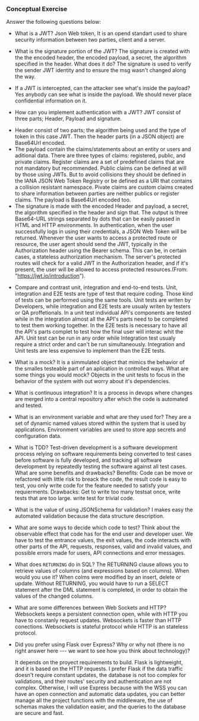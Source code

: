 ### Conceptual Exercise

Answer the following questions below:

- What is a JWT? Json Web token, It is an opend standart used to share security information between two parties, client and a server.

- What is the signature portion of the JWT? The signature is created with the the encoded header, the encoded payload, a secret, the algorithm specified in the header. What does it do? The signature is used to verify the sender JWT identity and to ensure the msg wasn't changed along the way.

- If a JWT is intercepted, can the attacker see what's inside the payload? Yes anybody can see what is inside the payload. We should never place confidential information on it.

- How can you implement authentication with a JWT? 
JWT consist of  three parts; Header, Payload and signature. 
 + Header consist of two parts; the algorithm being used and the   type of token in this case JWT. Then the header parts (in a JSON object) are Base64Url encoded.
 + The payload contain the claims/statements about an entity or users and aditional data. There are three types of claims: registered, public, and private claims. Register claims are a set of predefined claims that are not mandatory but recommended. Public claims can be defined at will by those using JWTs. But to avoid collisions they should be defined in the IANA JSON Web Token Registry or be defined as a URI that contains a collision resistant namespace. Pivate claims are custom claims created to share information between parties are neither publics or register claims. The payload is Base64Url encoded too.
 + The signature is made with the encoded Header and payload, a secret, the algorithm specified in the header and sign that. The output is three Base64-URL strings separated by dots that can be easily passed in HTML and HTTP environments. 
 In authentication, when the user successfully logs in using their credentials, a JSON Web Token will be returned. Whenever the user wants to access a protected route or resource, the user agent should send the JWT, typically in the Authorization header using the Bearer schema. This can be, in certain cases, a stateless authorization mechanism. The server's protected routes will check for a valid JWT in the Authorization header, and if it's present, the user will be allowed to access protected resources.(From: "https://jwt.io/introduction").

- Compare and contrast unit, integration and end-to-end tests.
  Unit, integration and E2E tests are type of test that require coding. Those kind of tests can be performed using the same tools. Unit tests are writen by Developers, while integration and E2E tests are usualy writen by testers or QA proffetionals. In a unit test individual API's components are tested while in the integration almost all the API's parts need to be completed to test them working together. In the E2E tests is necessary to have all the API's parts complet to test how the final user will interac whit the API. Unit test can be run in any order while Integration test usualy require a strict order and can't be run simultaneously. Integration and Unit tests are less expensive to implement than the E2E tests.

- What is a mock? It is a simmulated object that mimics the behavior of the smalles testeable part of an aplication in controlled ways. What are some things you would mock? Objects in the unit tests to focus in the behavior of the system with out worry about it's dependencies. 

- What is continuous integration? It is a process in devops where changes are merged into a central repository after which the code is automated and tested.

- What is an environment variable and what are they used for? They are a set of dynamic named values stored within the system that is used by applications. Environment variables are used to store app secrets and configuration data.

- What is TDD? Test-driven development is a software development process relying on software requirements being converted to test cases before software is fully developed, and tracking all software development by repeatedly testing the software against all test cases. What are some benefits and drawbacks? Benefits: Code can be move or refactored with little risk to breack the code, the result code is easy to test, you only write code for the feature needed to satisfy your requierments. Drawbacks: Get to write too many testsat once, write tests that are too large. write test for trivial code.

- What is the value of using JSONSchema for validation? I makes easy the automated validation because the data structure description.

- What are some ways to decide which code to test?  Think about the observable effect that code has for the end user and developer user. We have to test the entrance values, the exit values, the code interacts with other parts of the API, requests, responses, valid and invalid values, and possible errors made for users, API connections and error messages.

- What does `RETURNING` do in SQL? The RETURNING clause allows you to retrieve values of columns (and expressions based on columns). When would you use it? When colms were modified by an insert, delete or update. Without RETURNING, you would have to run a SELECT statement after the DML statement is completed, in order to obtain the values of the changed columns. 

- What are some differences between Web Sockets and HTTP? Websockets keeps a persistent connection open, while with HTTP you have to constanly request updates. Websockets is faster than HTTP conections. Websockets is stateful protocol while HTTP is an stateless protocol.

- Did you prefer using Flask over Express? Why or why not (there is no right
  answer here --- we want to see how you think about technology)?

  It depends on the proyect requirements to build. Flask is lightweight, and it is based on the HTTP requests. I prefer Flask if the data traffic doesn't require constant updates, the database is not too complex for validations, and their routes' security and authentication are not complex. Otherwise, I will use Express because with the WSS you can have an open connection and automatic data updates, you can better manage all the project functions with the middleware, the use of schemas makes the validation easier, and the queries to the database are secure and fast. 

